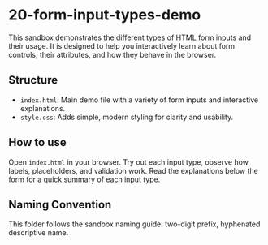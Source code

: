 # 20-form-input-types-demo

This sandbox demonstrates the different types of HTML form inputs and their usage. It is designed to help you interactively learn about form controls, their attributes, and how they behave in the browser.

## Structure
- `index.html`: Main demo file with a variety of form inputs and interactive explanations.
- `style.css`: Adds simple, modern styling for clarity and usability.

## How to use
Open `index.html` in your browser. Try out each input type, observe how labels, placeholders, and validation work. Read the explanations below the form for a quick summary of each input type.

## Naming Convention
This folder follows the sandbox naming guide: two-digit prefix, hyphenated descriptive name.
